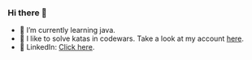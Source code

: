 ### Hi there 👋


- 🌱 I’m currently learning java.
- :martial_arts_uniform: I like to solve katas in codewars. Take a look at my account [here](https://www.codewars.com/users/benjaminPerez).
- :office: LinkedIn: [Click here](https://www.linkedin.com/in/benjam%C3%ADn-bilal-p%C3%A9rez-3818b8200/).

